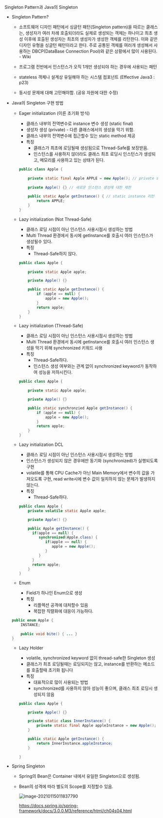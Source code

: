 Singleton Pattern과 Java의 Singleton

- Singleton Pattern?
  - 소프트웨어 디자인 패턴에서 싱글턴 패턴(Singleton pattern)을 따르는 클래스는, 생성자가 여러 차례 호출되더라도 실제로 생성되는 객체는 하나이고 최초 생성 이후에 호출된 생성자는 최초의 생성자가 생성한 객체를 리턴한다. 이와 같은 디자인 유형을 싱글턴 패턴이라고 한다. 주로 공통된 객체를 여러개 생성해서 사용하는 DBCP(DataBase Connection Pool)와 같은 상황에서 많이 사용된다. - Wiki
  
  - 프로그램 전반에서 인스턴스가 오직 1개만 생성되야 하는 경우에 사용되는 패턴
  
  - stateless 객체나 설계상 유일해야 하는 시스템 컴포넌트 (Effective Java3 : p23)
  
  - 동시성 문제에 대해 고민해야함. (공유 자원에 대한 수정)
  
    

- Java의 Singleton 구현 방법

  

  - Eager initialization (이른 초기화 방식)

    - 클래스 내부의 전역변수로 instance 변수 생성 (static final)
    - 생성자 생성 (private) - 다른 클래스에서의 생성을 막기 위함.
    - 클래스 내부의 전역변수에 접근할수 있는 static method 제공
    - 특징
      - 클래스가 최초에 로딩될때 생성됨으로 Thread-Safe를 보장받음.
      - 인스턴스를 사용하지 않더라도 클래스 최초 로딩시 인스턴스가 생성되고, 메모리를 사용하고 있는 상태가 된다.

    ```java
    public class Apple {
     
        private static final Apple APPLE = new Apple(); // private static 인스턴스 생성
         
        private Apple() {} // 새로운 인스턴스 생성에 대한 제한
         
        public static Apple getInstance() { // static instance 리턴
            return APPLE;
        }
    }
    ```

    

  - Lazy initialization (Not Thread-Safe)

    - 클래스 로딩 시점이 아닌 인스턴스 사용시점시 생성하는 방법
    - Multi Thread 환경에서 동시에 getInstance를 호출시 여러 인스턴스가 생성될수 있다.
    - 특징
      - Thread-Safe하지 않다.

    ```java
    public class Apple {
        
        private static Apple apple;
    
        private Apple() {}
    
        public static Apple getInstance() {
            if (apple == null) { 
                apple = new Apple();
            }
            return apple;
        }
    }
    ```

    

  - Lazy initialization (Thread-Safe)

    - 클래스 로딩 시점이 아닌 인스턴스 사용시점시 생성하는 방법
    - Multi Thread 환경에서 동시에 getInstance를 호출시 여러 인스턴스 생성을 막기 위해 synchronized 키워드 사용
    - 특징
      - Thread-Safe하다.
      - 인스턴스 생성 여부와는 관계 없이 synchronized keyword가 동작하여 성능을 저하시킨다.

    ```java
    public class Apple {
        
        private static Apple apple;
    
        private Apple() {}
    
        public static synchronzied Apple getInstance() {
            if (apple == null) { 
                apple = new Apple();
            }
            return apple;
        }
    }
    ```

    

  - Lazy initialization DCL

    - 클래스 로딩 시점이 아닌 인스턴스 사용시점시 생성하는 방법
    - 인스턴스가 생성되지 않은 경우에만 동기화 (synchronized)가 실행되도록 구현
    - volatile를 통해 CPU Cache가 아닌 Main Memory에서 변수의 값을 가져오도록 구현, read write시에 변수 값이 일치하지 않는 문제가 발생하지 않는다.
    - 특징
      - Thread-Safe하다.

    ```java
    public class Apple {
        private volatile static Apple apple;
    
        private Apple() {}
    
        public Apple getInstance() {
          if(apple == null) {
             synchronized(Apple.class) {
                if(apple == null) {
                   apple = new Apple(); 
                }
             }
          }
          return apple;
        }
    }
    ```

  

  - Enum
    - Field가 하나인 Enum으로 생성
    - 특징
      - 리플렉션 공격에 대처할수 있음
      - 복잡한 직렬화에 대응이 가능하다.

  

  ```java
  public enum Apple {
      INSTANCE;
      
      public void bite() { ... }
  }
  ```

  

  - Lazy Holder

    - volatile, synchronized keyword 없이 thread-safe한 Singleton 생성
    - 클래스가 최초 로딩될때는 로딩되지는 않고, instance를 반환하는 메소드를 호출할때 초기화 됩니다
    - 특징
      - 대표적으로 많이 사용되는 방법
      - synchronized를 사용하지 않아 성능이 좋으며, 클래스 최초 로딩시 생성되지 않음

    ```java
    public class Apple {
    
        private Apple() {}
    
        private static class InnerInstance() {
            private static final Apple appleInstance = new Apple();
        }
    
        public static Apple getInstance() {
            return InnerInstance.appleInstance;
        }
        
    }
    ```

    

- Spring Singleton

  - Spring의 Bean은 Container 내에서 유일한 Singleton으로 생성됨.

  - Bean의 성격에 따라 별도의 Scope를 지정할수 있음.

    ![image-20210115011837790](C:\Users\ydh95\AppData\Roaming\Typora\typora-user-images\image-20210115011837790.png)

    https://docs.spring.io/spring-framework/docs/3.0.0.M3/reference/html/ch04s04.html


